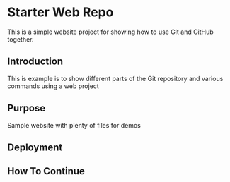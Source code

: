 # Starter Web Repo

This is a simple website project for showing how to use Git and GitHub together.

## Introduction

This is example is to show different parts of the Git repository and various commands using a web project

## Purpose

Sample website with plenty of files for demos

## Deployment


## How To Continue
